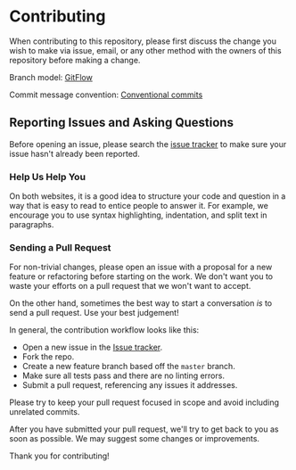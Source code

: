 # Contributing

When contributing to this repository, please first discuss the change you wish to make via issue,
email, or any other method with the owners of this repository before making a change.

Branch model: [GitFlow](https://datasift.github.io/gitflow/IntroducingGitFlow.html)

Commit message convention: [Conventional commits](https://www.conventionalcommits.org/en/v1.0.0-beta.4/)

## Reporting Issues and Asking Questions

Before opening an issue, please search the [issue tracker](https://github.com/and-end/obibok/issues) to make sure your issue hasn't already been reported.

### Help Us Help You

On both websites, it is a good idea to structure your code and question in a way that is easy to read to entice people to answer it. For example, we encourage you to use syntax highlighting, indentation, and split text in paragraphs.

### Sending a Pull Request

For non-trivial changes, please open an issue with a proposal for a new feature or refactoring before starting on the work. We don't want you to waste your efforts on a pull request that we won't want to accept.

On the other hand, sometimes the best way to start a conversation _is_ to send a pull request. Use your best judgement!

In general, the contribution workflow looks like this:

- Open a new issue in the [Issue tracker](https://github.com/and-end/obibok/issues).
- Fork the repo.
- Create a new feature branch based off the `master` branch.
- Make sure all tests pass and there are no linting errors.
- Submit a pull request, referencing any issues it addresses.

Please try to keep your pull request focused in scope and avoid including unrelated commits.

After you have submitted your pull request, we'll try to get back to you as soon as possible. We may suggest some changes or improvements.

Thank you for contributing!
